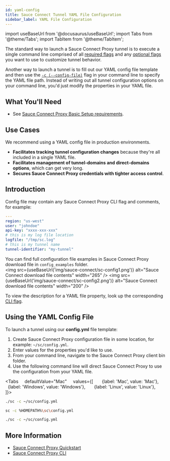 ```yaml
---
id: yaml-config
title: Sauce Connect Tunnel YAML File Configuration
sidebar_label: YAML File Configuration
---
```


import useBaseUrl from '@docusaurus/useBaseUrl';
import Tabs from '@theme/Tabs';
import TabItem from '@theme/TabItem';


The standard way to launch a Sauce Connect Proxy tunnel is to execute a single command line comprised of all [required flags](/dev/cli/sauce-connect-proxy/#main) and any [optional flags](/dev/cli/sauce-connect-proxy/) you want to use to customize tunnel behavior.

Another way to launch a tunnel is to fill out our YAML config file template and then use the [`-c (--config-file)`](/dev/cli/sauce-connect-proxy/#--config-file) flag in your command line to specify the YAML file path. Instead of writing out all tunnel configuration options on your command line, you'd just modify the properties in your YAML file.


## What You'll Need
* See [Sauce Connect Proxy Basic Setup requirements](/secure-connections/sauce-connect/setup-configuration/basic-setup/#what-youll-need).


## Use Cases

We recommend using a YAML config file in production environments.
* **Facilitates tracking tunnel configuration changes** because they're all included in a single YAML file.
* **Facilitates management of tunnel-domains and direct-domains options**, which can get very long.
* **Secures Sauce Connect Proxy credentials with tighter access control**.


## Introduction

Config file may contain any Sauce Connect Proxy CLI flag and comments, for example:

```yaml
---
region: "us-west"
user: "johndoe"
api-key: "xxxx-xxx-xxx"
# this is my log file location
logfile: "/tmp/sc.log"
# this is my tunnel name
tunnel-identifier: "my-tunnel"
```

You can find full configuration file examples in Sauce Connect Proxy download file in `config_examples` folder.
<br/><img src={useBaseUrl('img/sauce-connect/sc-config1.png')} alt="Sauce Connect download file contents" width="265" /> <img src={useBaseUrl('img/sauce-connect/sc-config2.png')} alt="Sauce Connect download file contents" width="200" />

To view the description for a YAML file property, look up the corresponding [CLI flag](/dev/cli/sauce-connect-proxy/).

## Using the YAML Config File

To launch a tunnel using our **config.yml** file template:

1. Create Sauce Connect Proxy configuration file in some location, for example: `~/sc/config.yml`.
2. Enter values for the properties you'd like to use.
3. From your command line, navigate to the Sauce Connect Proxy client bin folder.
4. Use the following command line will direct Sauce Connect Proxy to use the configuration from your YAML file.

  <Tabs
      defaultValue="Mac"
      values={[
        {label: 'Mac', value: 'Mac'},
        {label: 'Windows', value: 'Windows'},
        {label: 'Linux', value: 'Linux'},
      ]}>

  <TabItem value="Mac">

  ```bash
  ./sc -c ~/sc/config.yml
  ```

  </TabItem>
  <TabItem value="Windows">

  ```bash
  sc -c %HOMEPATH%\sc\config.yml
  ```

  </TabItem>
  <TabItem value="Linux">

  ```bash
  ./sc -c ~/sc/config.yml
  ```

  </TabItem>
  </Tabs>


## More Information
* [Sauce Connect Proxy Quickstart](/secure-connections/sauce-connect/quickstart)
* [Sauce Connect Proxy CLI](/dev/cli/sauce-connect-proxy)
